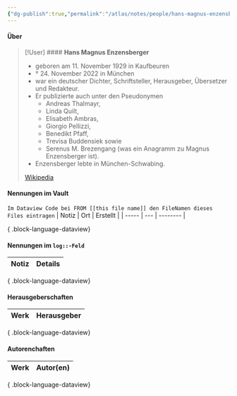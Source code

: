 ```yaml
---
{"dg-publish":true,"permalink":"/atlas/notes/people/hans-magnus-enzensberger/","tags":["class/people"],"noteIcon":""}
---
```



#### Über
> [!User] #### **Hans Magnus Enzensberger** 
> 
> - geboren am 11. November 1929 in Kaufbeuren
> - † 24. November 2022 in München 
> - war ein deutscher Dichter, Schriftsteller, Herausgeber, Übersetzer und Redakteur. 
> - Er publizierte auch unter den Pseudonymen 
> 	- Andreas Thalmayr, 
> 	- Linda Quilt, 
> 	- Elisabeth Ambras, 
> 	- Giorgio Pellizzi, 
> 	- Benedikt Pfaff, 
> 	- Trevisa Buddensiek sowie 
> 	- Serenus M. Brezengang (was ein Anagramm zu Magnus Enzensberger ist).
> - Enzensberger lebte in München-Schwabing.
>
> [Wikipedia](https://DE.wikipedia.org/wiki/Hans%20Magnus%20Enzensberger)


#### Nennungen im Vault
`Im Dataview Code bei FROM [[this file name]] den FileNamen dieses Files eintragen` 
| Notiz | Ort | Erstellt |
| ----- | --- | -------- |

{ .block-language-dataview}

#### Nennungen im `log::-Feld`
| Notiz | Details |
| ----- | ------- |

{ .block-language-dataview}

#### Herausgeberschaften
| Werk | Herausgeber |
| ---- | ----------- |

{ .block-language-dataview}


#### Autorenchaften
| Werk | Autor(en) |
| ---- | --------- |

{ .block-language-dataview}


